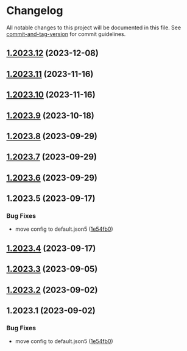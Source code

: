 # Changelog

All notable changes to this project will be documented in this file. See [commit-and-tag-version](https://github.com/absolute-version/commit-and-tag-version) for commit guidelines.

## [1.2023.12](https://github.com/davidsneighbour/renovate-config/compare/v1.2023.11...v1.2023.12) (2023-12-08)

## [1.2023.11](https://github.com/davidsneighbour/renovate-config/compare/v1.2023.9...v1.2023.11) (2023-11-16)

## [1.2023.10](https://github.com/davidsneighbour/renovate-config/compare/v1.2023.9...v1.2023.10) (2023-11-16)

## [1.2023.9](https://github.com/davidsneighbour/renovate-config/compare/v1.2023.8...v1.2023.9) (2023-10-18)

## [1.2023.8](https://github.com/davidsneighbour/renovate-config/compare/v1.2023.7...v1.2023.8) (2023-09-29)

## [1.2023.7](https://github.com/davidsneighbour/hugo-modules/compare/v1.2023.6...v1.2023.7) (2023-09-29)

## [1.2023.6](https://github.com/davidsneighbour/hugo-modules/compare/v1.2023.5...v1.2023.6) (2023-09-29)

## 1.2023.5 (2023-09-17)


### Bug Fixes

* move config to default.json5 ([1e54fb0](https://github.com/davidsneighbour/hugo-modules/commit/1e54fb09b25a827bdd4a7c5bdbc52143478e1291))

## [1.2023.4](https://github.com/davidsneighbour/hugo-modules/compare/modules/pictures/v1.2023.3...modules/pictures/v1.2023.4) (2023-09-17)

## [1.2023.3](https://github.com/davidsneighbour/hugo-modules/compare/modules/pictures/v1.2023.2...modules/pictures/v1.2023.3) (2023-09-05)

## [1.2023.2](https://github.com/davidsneighbour/hugo-modules/compare/modules/pictures/v1.2023.1...modules/pictures/v1.2023.2) (2023-09-02)

## 1.2023.1 (2023-09-02)


### Bug Fixes

* move config to default.json5 ([1e54fb0](https://github.com/davidsneighbour/hugo-modules/commit/1e54fb09b25a827bdd4a7c5bdbc52143478e1291))

